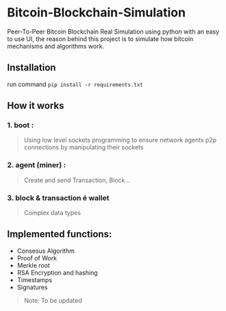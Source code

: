 # Bitcoin-Blockchain-Simulation
Peer-To-Peer Bitcoin Blockchain Real Simulation using python with an easy to use UI, the reason behind this project is to simulate how bitcoin mechanisms and algorithms work.

## Installation
run command ``pip install -r requirements.txt``

## How it works
### 1. boot : 
> Using low level sockets programming to ensure network agents p2p connections by manipulating their sockets 
### 2. agent (miner) : 
> Create and send Transaction, Block...
### 3. block & transaction é wallet
> Complex data types 

## Implemented functions:
- Consesus Algorithm
- Proof of Work
- Merkle root
- RSA Encryption and hashing 
- Timestamps
- Signatures

> Note: To be updated
